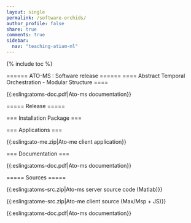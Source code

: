 ```yaml
---
layout: single
permalink: /software-orchids/
author_profile: false
share: true
comments: true
sidebar:
  nav: "teaching-atiam-ml"
---
```


<script language="JavaScript" type="text/javascript" src="https://code.jquery.com/jquery-latest.min.js"></script>
<script>
$(document).ready(function(){
    $(".abuttons").click(function () {
        var idname= $(this).data('divid');
        $("#"+idname).show("slow");
    });
    $("#div1").hide();
    $("#div2").hide();
    $("#div3").hide();
});
</script>

{% include toc %}

====== ATO-MS : Software release ======
==== Abstract Temporal Orchestration - Modular Structure ====

{{:esling:atoms-doc.pdf|Ato-ms documentation}}

===== Release =====



=== Installation Package ===



=== Applications ===

{{:esling:ato-me.zip|Ato-me client application}}

=== Documentation ===

{{:esling:atoms-doc.pdf|Ato-ms documentation}}

===== Sources =====

{{:esling:atoms-src.zip|Ato-ms server source code (Matlab)}}

{{:esling:atome-src.zip|Ato-me client source (Max/Msp + JS)}}

{{:esling:atoms-doc.pdf|Ato-ms documentation}}
